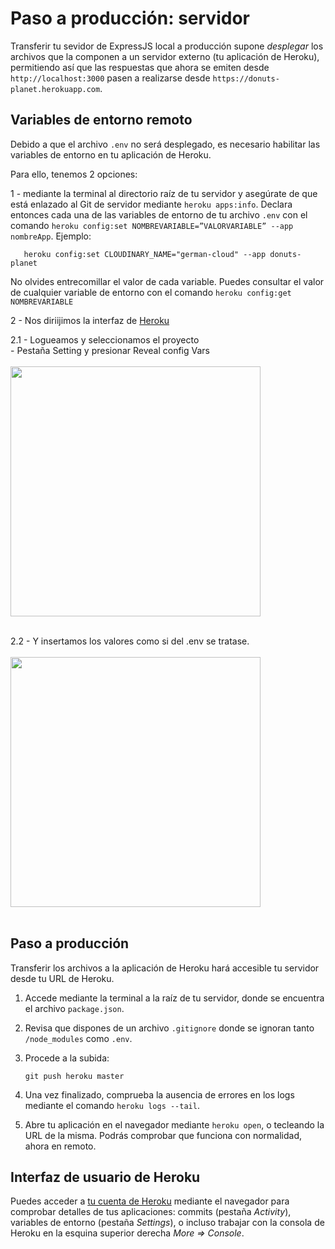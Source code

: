 # Paso a producción: servidor

Transferir tu sevidor de ExpressJS local a producción supone _desplegar_ los archivos que la componen a un servidor externo (tu aplicación de Heroku), permitiendo así que las respuestas que ahora se emiten desde `http://localhost:3000` pasen a realizarse desde `https://donuts-planet.herokuapp.com`.
       
## Variables de entorno remoto

Debido a que el archivo `.env` no será desplegado, es necesario habilitar las variables de entorno en tu aplicación de Heroku.

Para ello, tenemos 2 opciones: 

1 - mediante la terminal al directorio raíz de tu servidor y asegúrate de que está enlazado al Git de servidor mediante `heroku apps:info`. Declara entonces cada una de las variables de entorno de tu archivo `.env` con el comando `heroku config:set NOMBREVARIABLE=”VALORVARIABLE” --app nombreApp`. Ejemplo:

       heroku config:set CLOUDINARY_NAME="german-cloud" --app donuts-planet
  
No olvides entrecomillar el valor de cada variable. Puedes consultar el valor de cualquier variable de entorno con el comando `heroku config:get NOMBREVARIABLE` 

2 - Nos diriijimos la interfaz de [Heroku](https://id.heroku.com/login) <br/>
    
2.1    - Logueamos y seleccionamos el proyecto <br/>
       - Pestaña Setting y presionar Reveal config Vars<br/><br/>
  <img src="https://res.cloudinary.com/dnpvaaivi/image/upload/v1631632251/Captura_de_pantalla_2021-09-14_a_las_17.02.00_p0ryy8.png" width="400"/><br/><br/>

2.2    -  Y insertamos los valores como si del .env se tratase. <br/><br/>
  <img src="https://res.cloudinary.com/dnpvaaivi/image/upload/v1631632258/Captura_de_pantalla_2021-09-14_a_las_17.04.10_lafnts.png" width="400"/><br/> <br/>


## Paso a producción

Transferir los archivos a la aplicación de Heroku hará accesible tu servidor desde tu URL de Heroku.

1. Accede mediante la terminal a la raíz de tu servidor, donde se encuentra el archivo `package.json`.
2. Revisa que dispones de un archivo `.gitignore` donde se ignoran tanto `/node_modules` como `.env`.
3. Procede a la subida:
       
       git push heroku master

4. Una vez finalizado, comprueba la ausencia de errores en los logs mediante el comando `heroku logs --tail`.
5. Abre tu aplicación en el navegador mediante `heroku open`, o tecleando la URL de la misma. Podrás comprobar que funciona con normalidad, ahora en remoto.

## Interfaz de usuario de Heroku

Puedes acceder a [tu cuenta de Heroku](https://dashboard.heroku.com/apps) mediante el navegador para comprobar detalles de tus aplicaciones: commits (pestaña *Activity*), variables de entorno (pestaña *Settings*), o incluso trabajar con la consola de Heroku en la esquina superior derecha *More => Console*.
